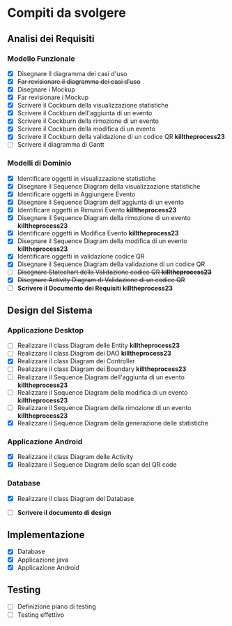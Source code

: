 # Compiti da svolgere

## Analisi dei Requisiti

### Modello Funzionale
- [x] Disegnare il diagramma dei casi d'uso
- [x] ~~Far revisionare il diagramma dei casi d'uso~~
- [x] Disegnare i Mockup
- [x] Far revisionare i Mockup
- [x] Scrivere il Cockburn della visualizzazione statistiche
- [x] Scrivere il Cockburn dell'aggiunta di un evento
- [x] Scrivere il Cockburn della rimozione di un evento
- [x] Scrivere il Cockburn della modifica di un evento
- [x] Scrivere il Cockburn della validazione di un codice QR **killtheprocess23**
- [ ] Scrivere il diagramma di Gantt

### Modelli di Dominio
- [x] Identificare oggetti in visualizzazione statistiche
- [x] Disegnare il Sequence Diagram della visualizzazione statistiche
- [x] Identificare oggetti in Aggiungere Evento
- [x] Disegnare il Sequence Diagram dell'aggiunta di un evento
- [x] Identificare oggetti in Rimuovi Evento **killtheprocess23**
- [x] Disegnare il Sequence Diagram della rimozione di un evento **killtheprocess23**
- [x] Identificare oggetti in Modifica Evento **killtheprocess23**
- [x] Disegnare il Sequence Diagram della modifica di un evento **killtheprocess23**
- [x] Identificare oggetti in validazione codice QR
- [x] Disegnare il Sequence Diagram della validazione di un codice QR
- [ ] ~~Disegnare Statechart della Validazione codice QR **killtheprocess23**~~
- [x] ~~Disegnare Activity Diagram di Validazione di un codice QR~~
- [ ] **Scrivere il Documento dei Requisiti** **killtheprocess23**

## Design del Sistema

### Applicazione Desktop
- [ ] Realizzare il class Diagram delle Entity **killtheprocess23**
- [ ] Realizzare il class Diagram dei DAO **killtheprocess23**
- [x] Realizzare il class Diagram dei Controller 
- [ ] Realizzare il class Diagram dei Boundary **killtheprocess23**     
- [ ] Realizzare il Sequence Diagram dell'aggiunta di un evento **killtheprocess23**
- [ ] Realizzare il Sequence Diagram della modifica di un evento **killtheprocess23**
- [ ] Realizzare il Sequence Diagram della rimozione di un evento **killtheprocess23**
- [x] Realizzare il Sequence Diagram della generazione delle statistiche

### Applicazione Android
- [x] Realizzare il class Diagram delle Activity
- [x] Realizzare il Sequence Diagram dello scan del QR code 

### Database
- [x] Realizzare il class Diagram del Database

- [ ] **Scrivere il documento di design**

## Implementazione

- [x] Database
- [x] Applicazione java
- [x] Applicazione Android

## Testing

- [ ] Definizione piano di testing
- [ ] Testing effettivo
